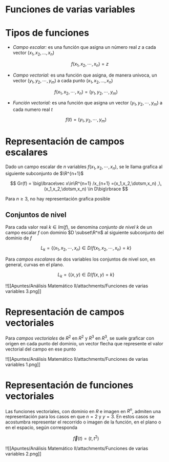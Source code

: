 # Funciones de varias variables

# Tipos de funciones

- *Campo escalar:* es una función que asigna un número real $z$ a cada vector $(x_1, x_2, ..., x_n)$
    
    $$
    f(x_1, x_2, \dotsm,x_n) = z
    $$
    
- *Campo vectorial:* es una función que asigna, de manera univoca, un vector $(y_1, y_2, \dotsm, y_m)$ a cada punto $(x_1, x_2, ..., x_n)$

$$
f(x_1, x_2, \dotsm, x_n) = (y_1, y_2, \dotsm, y_m)
$$

- *Función vectorial:* es una función que asigna un vector $(y_1, y_2, \dotsm, y_m)$ a cada numero real $t$

$$
f(t) = (y_1, y_2, \dotsm, y_m)
$$

# Representación de campos escalares

Dado un campo escalar de $n$ variables $f(x_1, x_2, \dotsm, x_n)$, se le llama grafica al siguiente subconjunto de $\R^{n+1}$

$$
Gr(f) = \big\lbrace\vec x\in\R^{n+1} /x_{n+1} =(x_1,x_2,\dotsm,x_n)
,\,(x_1,x_2,\dotsm,x_n) \in D\big\rbrace
$$

Para $n≥3$, no hay representación grafica posible

## Conjuntos de nivel

Para cada valor real $k \in Im(f)$, se denomina *conjunto de nivel* $k$ de un campo escalar $f$ con dominio $D \subset\R^n$ al siguiente subconjunto del dominio de $f$

$$
L_k = \big\lbrace(x_1, x_2, \dotsm, x_n) \in D / f(x_1, x_2, \dotsm, x_n) = k\big\rbrace
$$

Para *campos escalares* de dos variables los conjuntos de nivel son, en general, curvas en el plano.

$$
L_k = \big\lbrace(x,y) \in D/f(x,y) = k\big\rbrace
$$

!![[Apuntes/Análisis Matemático II/attachments/Funciones de varias variables 3.png]]

# Representación de campos vectoriales

Para *campos vectoriales* de $R^2$ en $R^2$ y $R^3$ en $R^3$, se suele graficar con origen en cada punto del dominio, un vector flecha que represente el valor vectorial del campo en ese punto

!![[Apuntes/Análisis Matemático II/attachments/Funciones de varias variables 1.png]]

# Representación de funciones vectoriales

Las funciones vectoriales, con dominio en $R$ e imagen en $R^n$, admiten una representación para los casos en que $n=2$ y $y=3$. En estos casos se acostumbra representar el recorrido o imagen de la función, en el plano o en el espacio, según corresponda

$$
\vec f(t) = (t,t^2)
$$

!![[Apuntes/Análisis Matemático II/attachments/Funciones de varias variables 2.png]]